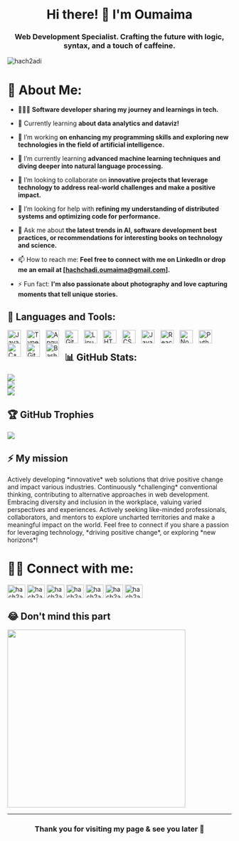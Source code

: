 <h1 align="center">Hi there! 👋 I'm Oumaima</h1>
<h3 align="center">Web Development Specialist. Crafting the future with logic, syntax, and a touch of caffeine.</h3>

<p align="left"> <img src="https://komarev.com/ghpvc/?username=hach2adi&label=Profile%20views&color=0e75b6&style=flat" alt="hach2adi" /> </p>

# 💫 About Me:

- 👩🏻‍💻 **Software developer sharing my journey and learnings in tech.**

- 💭 Currently learning **about data analytics and dataviz!**

- 🔭 I’m working **on enhancing my programming skills and exploring new technologies in the field of artificial intelligence.**

- 🌱 I’m currently learning **advanced machine learning techniques and diving deeper into natural language processing.**

- 👯 I’m looking to collaborate on **innovative projects that leverage technology to address real-world challenges and make a positive impact.**

- 🤝 I’m looking for help with **refining my understanding of distributed systems and optimizing code for performance.**

- 💬 Ask me about **the latest trends in AI, software development best practices, or recommendations for interesting books on technology and science.**

- 📫 How to reach me: **Feel free to connect with me on LinkedIn or drop me an email at [hachchadi.oumaima@gmail.com].**

- ⚡ Fun fact: **I'm also passionate about photography and love capturing moments that tell unique stories.**

## 🧰 Languages and Tools:

<img align="left" alt="Java" width="30px" style="padding-right:10px;" src="https://cdn.jsdelivr.net/gh/devicons/devicon/icons/java/java-original.svg"/>
<img align="left" alt="TypeScript" width="30px" style="padding-right:10px;" src="https://cdn.jsdelivr.net/gh/devicons/devicon/icons/typescript/typescript-plain.svg" />
<img align="left" alt="Angular" width="30px" style="padding-right:10px;" src="https://cdn.jsdelivr.net/gh/devicons/devicon/icons/angularjs/angularjs-plain.svg" />
<img align="left" alt="Git" width="30px" style="padding-right:10px;" src="https://cdn.jsdelivr.net/gh/devicons/devicon/icons/git/git-original.svg" />
<img align="left" alt="Linux" width="30px" style="padding-right:10px;" src="https://cdn.jsdelivr.net/gh/devicons/devicon/icons/linux/linux-original.svg" />
<img align="left" alt="HTML" width="30px" style="padding-right:10px;" src="https://cdn.jsdelivr.net/gh/devicons/devicon/icons/html5/html5-plain.svg" />
<img align="left" alt="CSS" width="30px" style="padding-right:10px;" src="https://cdn.jsdelivr.net/gh/devicons/devicon/icons/css3/css3-plain.svg" />
<img align="left" alt="JavaScript" width="30px" style="padding-right:10px;" src="https://cdn.jsdelivr.net/gh/devicons/devicon/icons/javascript/javascript-plain.svg" />
<img align="left" alt="React" width="30px" style="padding-right:10px;" src="https://cdn.jsdelivr.net/gh/devicons/devicon/icons/react/react-original.svg" />
<img align="left" alt="NodeJS" width="30px" style="padding-right:10px;" src="https://cdn.jsdelivr.net/gh/devicons/devicon/icons/nodejs/nodejs-original.svg" />
<img align="left" alt="Python" width="30px" style="padding-right:10px;" src="https://cdn.jsdelivr.net/gh/devicons/devicon/icons/python/python-plain.svg" />
<img align="left" alt="C++" width="30px" style="padding-right:10px;" src="https://cdn.jsdelivr.net/gh/devicons/devicon/icons/cplusplus/cplusplus-line.svg" />
<img align="left" alt="GitHub" width="30px" style="padding-right:10px;" src="https://cdn.jsdelivr.net/gh/devicons/devicon/icons/github/github-original.svg" />
<img align="left" alt="Bash" width="30px" style="padding-right:10px;" src="https://cdn.jsdelivr.net/gh/devicons/devicon/icons/bash/bash-original.svg" />
<br />

## 📊 GitHub Stats:
![](https://github-readme-streak-stats.herokuapp.com/?user=hach2adi&theme=dark&hide_border=false)<br>
![](https://github-readme-stats.vercel.app/api?username=hach2adi&theme=dark&hide_border=false&include_all_commits=true&count_private=false)<br>
![](https://github-readme-stats.vercel.app/api/top-langs/?username=hach2adi&theme=dark&hide_border=false&include_all_commits=true&count_private=false&layout=compact)

## 🏆 GitHub Trophies
![](https://github-profile-trophy.vercel.app/?username=hach2adi&theme=onedark&no-frame=false&no-bg=false&margin-w=4)

## ⚡ My mission
<p>
  Actively developing *innovative* web solutions that drive positive change and impact various industries. Continuously *challenging* conventional thinking, contributing to alternative approaches in web development. Embracing diversity and inclusion in the workplace, valuing varied perspectives and experiences. Actively seeking like-minded professionals, collaborators, and mentors to explore uncharted territories and make a meaningful impact on the world. Feel free to connect if you share a passion for leveraging technology, *driving positive change*, or exploring *new horizons*!
</p>

# 🏄‍♂️ Connect with me:

<p align="left">
  <a href="https://linkedin.com/in/hach2adi" target="blank"><img align="center" src="https://raw.githubusercontent.com/rahuldkjain/github-profile-readme-generator/master/src/images/icons/Social/linked-in-alt.svg" alt="hach2adi" height="30" width="40" /></a> 
  <a href="https://stackoverflow.com/users/hach2adi" target="blank"><img align="center" src="https://raw.githubusercontent.com/rahuldkjain/github-profile-readme-generator/master/src/images/icons/Social/stack-overflow.svg" alt="hach2adi" height="30" width="40" /></a> 
  <a href="https://instagram.com/hach2adi" target="blank"><img align="center" src="https://raw.githubusercontent.com/rahuldkjain/github-profile-readme-generator/master/src/images/icons/Social/instagram.svg" alt="hach2adi" height="30" width="40" /></a> 
  <a href="https://dribbble.com/hach2adi" target="blank"><img align="center" src="https://raw.githubusercontent.com/rahuldkjain/github-profile-readme-generator/master/src/images/icons/Social/dribbble.svg" alt="hach2adi" height="30" width="40" /></a> 
  <a href="https://medium.com/hach2adi" target="blank"><img align="center" src="https://raw.githubusercontent.com/rahuldkjain/github-profile-readme-generator/master/src/images/icons/Social/medium.svg" alt="hach2adi" height="30" width="40" /></a> 
  <a href="https://www.leetcode.com/hach2adi" target="blank"><img align="center" src="https://raw.githubusercontent.com/rahuldkjain/github-profile-readme-generator/master/src/images/icons/Social/leet-code.svg" alt="hach2adi" height="30" width="40" /></a> 
  <a href="https://discord.gg/hach2adi" target="blank"><img align="center" src="https://raw.githubusercontent.com/rahuldkjain/github-profile-readme-generator/master/src/images/icons/Social/discord.svg" alt="hach2adi" height="30" width="40" /></a> 
</p>

## 😂 Don't mind this part
<img align="center" src='https://randommeme-five.vercel.app/' style="height: 400px;"/>

---

<h3 align="center">Thank you for visiting my page & see you later 👋 </h3>

